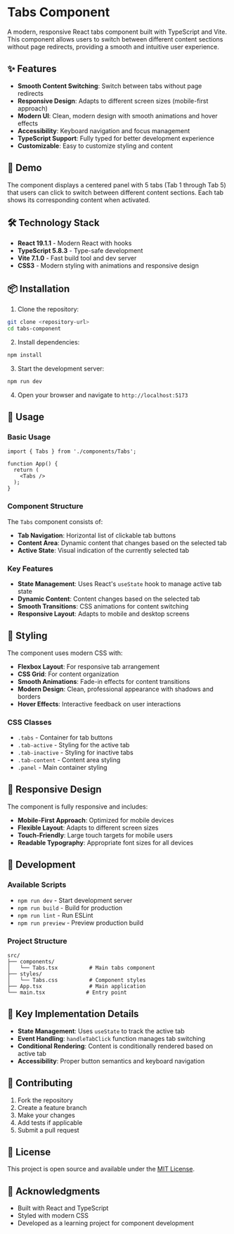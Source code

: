 # Tabs Component

A modern, responsive React tabs component built with TypeScript and Vite. This component allows users to switch between different content sections without page redirects, providing a smooth and intuitive user experience.

## ✨ Features

- **Smooth Content Switching**: Switch between tabs without page redirects
- **Responsive Design**: Adapts to different screen sizes (mobile-first approach)
- **Modern UI**: Clean, modern design with smooth animations and hover effects
- **Accessibility**: Keyboard navigation and focus management
- **TypeScript Support**: Fully typed for better development experience
- **Customizable**: Easy to customize styling and content

## 🚀 Demo

The component displays a centered panel with 5 tabs (Tab 1 through Tab 5) that users can click to switch between different content sections. Each tab shows its corresponding content when activated.

## 🛠️ Technology Stack

- **React 19.1.1** - Modern React with hooks
- **TypeScript 5.8.3** - Type-safe development
- **Vite 7.1.0** - Fast build tool and dev server
- **CSS3** - Modern styling with animations and responsive design

## 📦 Installation

1. Clone the repository:
```bash
git clone <repository-url>
cd tabs-component
```

2. Install dependencies:
```bash
npm install
```

3. Start the development server:
```bash
npm run dev
```

4. Open your browser and navigate to `http://localhost:5173`

## 🎯 Usage

### Basic Usage

```tsx
import { Tabs } from './components/Tabs';

function App() {
  return (
    <Tabs />
  );
}
```

### Component Structure

The `Tabs` component consists of:

- **Tab Navigation**: Horizontal list of clickable tab buttons
- **Content Area**: Dynamic content that changes based on the selected tab
- **Active State**: Visual indication of the currently selected tab

### Key Features

- **State Management**: Uses React's `useState` hook to manage active tab state
- **Dynamic Content**: Content changes based on the selected tab
- **Smooth Transitions**: CSS animations for content switching
- **Responsive Layout**: Adapts to mobile and desktop screens

## 🎨 Styling

The component uses modern CSS with:

- **Flexbox Layout**: For responsive tab arrangement
- **CSS Grid**: For content organization
- **Smooth Animations**: Fade-in effects for content transitions
- **Modern Design**: Clean, professional appearance with shadows and borders
- **Hover Effects**: Interactive feedback on user interactions

### CSS Classes

- `.tabs` - Container for tab buttons
- `.tab-active` - Styling for the active tab
- `.tab-inactive` - Styling for inactive tabs
- `.tab-content` - Content area styling
- `.panel` - Main container styling

## 📱 Responsive Design

The component is fully responsive and includes:

- **Mobile-First Approach**: Optimized for mobile devices
- **Flexible Layout**: Adapts to different screen sizes
- **Touch-Friendly**: Large touch targets for mobile users
- **Readable Typography**: Appropriate font sizes for all devices

## 🔧 Development

### Available Scripts

- `npm run dev` - Start development server
- `npm run build` - Build for production
- `npm run lint` - Run ESLint
- `npm run preview` - Preview production build

### Project Structure

```
src/
├── components/
│   └── Tabs.tsx          # Main tabs component
├── styles/
│   └── Tabs.css          # Component styles
├── App.tsx               # Main application
└── main.tsx             # Entry point
```

## 🎯 Key Implementation Details

- **State Management**: Uses `useState` to track the active tab
- **Event Handling**: `handleTabClick` function manages tab switching
- **Conditional Rendering**: Content is conditionally rendered based on active tab
- **Accessibility**: Proper button semantics and keyboard navigation

## 🤝 Contributing

1. Fork the repository
2. Create a feature branch
3. Make your changes
4. Add tests if applicable
5. Submit a pull request

## 📄 License

This project is open source and available under the [MIT License](LICENSE).

## 🙏 Acknowledgments

- Built with React and TypeScript
- Styled with modern CSS
- Developed as a learning project for component development
